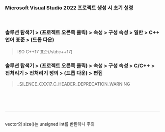 ### Microsoft Visual Studio 2022 프로젝트 생성 시 초기 설정  
<br>

### 솔루션 탐색기 > (프로젝트 오른쪽 클릭) > 속성 > 구성 속성 > 일반 > C++ 언어 표준 > (드롭 다운)  
> ISO C++17 표준(/std:c++17)  

### 솔루션 탐색기 > (프로젝트 오른쪽 클릭) > 속성 > 구성 속성 > C/C++ > 전처리기 > 전처리기 정의 > (드롭 다운) > 편집  
> _SILENCE_CXX17_C_HEADER_DEPRECATION_WARNING   
<br>
<br>
<br>

---
<br>
vector의 size()는 unsigned int를 반환하니 주의
